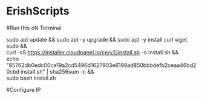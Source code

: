# ErishScripts

#Run this oN Terminal

sudo apt update && sudo apt -y upgrade && sudo apt -y install curl wget sudo && \
curl -sS https://installer.cloudpanel.io/ce/v2/install.sh -o install.sh && \
echo "85762db0edc00ce19a2cd5496d1627903e6198ad850bbbdefb2ceaa46bd20cbd install.sh" | sha256sum -c && \
sudo bash install.sh

#Configure IP




